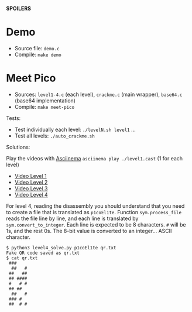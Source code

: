 **SPOILERS**

# Demo

- Source file: `demo.c`
- Compile: `make demo`

# Meet Pico

- Sources: `level1-4.c` (each level), `crackme.c` (main wrapper), `base64.c` (base64 implementation)
- Compile: `make meet-pico`

Tests:

- Test individually each level: `./levelN.sh level1` ... 
- Test all levels: `./auto_crackme.sh`

Solutions:

Play the videos with [Asciinema](https://asciinema.org) `asciinema play ./level1.cast` (1 for each level)

- [Video Level 1](https://asciinema.org/a/0A5GuJHNFTqbrSN8zexBv6DgB)
- [Video Level 2](https://asciinema.org/a/uxSbP5AAkeW8iuAgOlq6th5Or)
- [Video Level 3](https://asciinema.org/a/gYb1b5GovX20ja1MMGPp1R0Yj)
- [Video Level 4](https://asciinema.org/a/B8UalyH6I3AhSapmfYo5rvm3W)

For level 4, reading the disassembly you should understand that you need to create a file that is translated as `p1coEl1te`. Function `sym.process_file` reads the file line by line, and each line is translated by `sym.convert_to_integer`. Each line is expected to be 8 characters. `#` will be 1s, and the rest 0s. The 8-bit value is converted to an integer... ASCII character.

```
$ python3 level4_solve.py p1coEl1te qr.txt
Fake QR code saved as qr.txt
$ cat qr.txt
 ###    
  ##   #
 ##   ##
 ## ####
 #   # #
 ## ##  
  ##   #
 ### #  
 ##  # #
```





